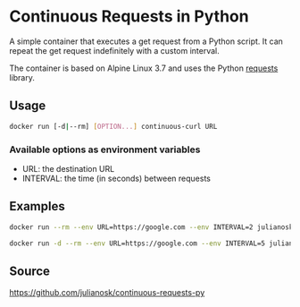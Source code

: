 # Continuous Requests in Python

A simple container that executes a get request from a Python script. It can repeat the get request indefinitely with a custom interval.

The container is based on Alpine Linux 3.7 and uses the Python [requests](https://pypi.org/project/requests/) library.

## Usage

```sh
docker run [-d|--rm] [OPTION...] continuous-curl URL
```

### Available options as environment variables

- URL: the destination URL
- INTERVAL: the time (in seconds) between requests

## Examples

```sh
docker run --rm --env URL=https://google.com --env INTERVAL=2 julianosk/continuous-requests-py:latest
```

```sh
docker run -d --rm --env URL=https://google.com --env INTERVAL=5 julianosk/continuous-requests-py:latest
```

## Source

<https://github.com/julianosk/continuous-requests-py>
